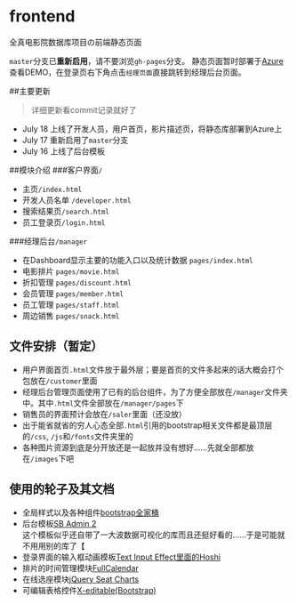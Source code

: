 # frontend
全真电影院数据库项目の前端静态页面

`master`分支已**重新启用**，请不要浏览`gh-pages`分支。
静态页面暂时部署于[Azure](https://quanzhencinema.github.io/frontend/)查看DEMO，在登录页右下角点击`经理页面`直接跳转到经理后台页面。

##主要更新
> 详细更新看commit记录就好了
+ July 18 上线了开发人员，用户首页，影片描述页，将静态库部署到Azure上
+ July 17 重新启用了`master`分支
+ July 16 上线了后台模板

##模块介绍
###客户界面`/`
+ 主页`/index.html`
+ 开发人员名单 `/developer.html`
+ 搜索结果页`/search.html`
+ 员工登录页`/login.html`

###经理后台`/manager`
+ 在Dashboard显示主要的功能入口以及统计数据 `pages/index.html`
+ 电影排片      `pages/movie.html`
+ 折扣管理      `pages/discount.html`
+ 会员管理      `pages/member.html`
+ 员工管理      `pages/staff.html`
+ 周边销售      `pages/snack.html`

## 文件安排（暂定）
+ 用户界面首页`.html`文件放于最外层；要是首页的文件多起来的话大概会打个包放在`/customer`里面
+ 经理后台管理页面使用了已有的后台组件，为了方便全部放在`/manager`文件夹中。其中`.html`文件全部放在`/manager/pages`下
+ 销售员的界面预计会放在`/saler`里面（还没放）
+ 出于能省就省的穷人心态全部`.html`引用的bootstrap相关文件都是最顶层的`/css`, `/js`和`/fonts`文件夹里的
+ 各种图片资源到底是分开放还是一起放并没有想好……先就全部都放在`/images`下吧

## 使用的轮子及其文档
+ 全局样式以及各种组件[bootstrap全家桶](http://www.bootcss.com/)
+ 后台模板[SB Admin 2](http://startbootstrap.com/template-overviews/sb-admin-2/)  
  这个模板似乎还自带了一大波数据可视化的库而且还挺好看的……于是可能就不用用别的库了【
+ 登录界面的输入框动画模板[Text Input Effect里面的Hoshi](http://tympanus.net/codrops/2015/01/08/inspiration-text-input-effects/)
+ 排片的时间管理模块[FullCalendar](http://fullcalendar.io/)
+ 在线选座模块[jQuery Seat Charts](https://github.com/mateuszmarkowski/jQuery-Seat-Charts)
+ 可编辑表格控件[X-editable(Bootstrap)](http://vitalets.github.io/x-editable/)